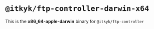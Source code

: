 # `@itkyk/ftp-controller-darwin-x64`

This is the **x86_64-apple-darwin** binary for `@itkyk/ftp-controller`

